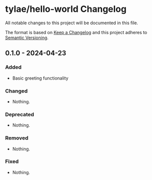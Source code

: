 # tylae/hello-world Changelog

All notable changes to this project will be documented in this file.

The format is based on [Keep a Changelog](https://keepachangelog.com/en/1.1.0/)
and this project adheres to [Semantic Versioning](https://semver.org/spec/v2.0.0.html).

## 0.1.0 - 2024-04-23

### Added

- Basic greeting functionality

### Changed

- Nothing.

### Deprecated

- Nothing.

### Removed

- Nothing.

### Fixed

- Nothing.
